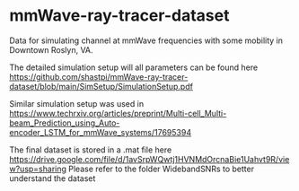 # mmWave-ray-tracer-dataset
Data for simulating channel at mmWave frequencies with some mobility in Downtown Roslyn, VA.

The detailed simulation setup will all parameters can be found here https://github.com/shastpi/mmWave-ray-tracer-dataset/blob/main/SimSetup/SimulationSetup.pdf


Similar simulation setup was used in https://www.techrxiv.org/articles/preprint/Multi-cell_Multi-beam_Prediction_using_Auto-encoder_LSTM_for_mmWave_systems/17695394

The final dataset is stored in a .mat file here https://drive.google.com/file/d/1avSrpWQwtj1HVNMdOrcnaBie1Uahvt9R/view?usp=sharing
Please refer to the folder WidebandSNRs to better understand the dataset
